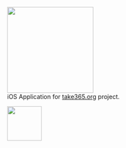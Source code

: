 <img src="https://take365.org/i/logo.svg" width="200"><br>
iOS Application for <a href="https://take365.org">take365.org</a> project. 

<a href="https://itunes.apple.com/us/app/take365-po-odnoj-fotografii/id1082676900?mt=8">
<img class="centered" src="https://devimages.apple.com.edgekey.net/app-store/marketing/guidelines/images/badge-download-on-the-app-store.svg" alt="" data-hires-status="pending" height="80" widt="270">
</a>
